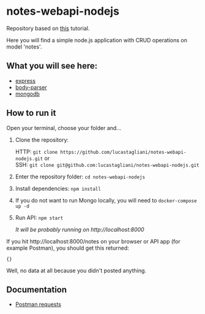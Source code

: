 # notes-webapi-nodejs

Repository based on [this](https://www.freecodecamp.org/news/building-a-simple-node-js-api-in-under-30-minutes-a07ea9e390d2/) tutorial.

Here you will find a simple node.js application with CRUD operations on model 'notes'.

## What you will see here: 

* [express](https://www.npmjs.com/package/mongodb)
* [body-parser](https://www.npmjs.com/package/body-parser)
* [mongodb](https://www.npmjs.com/package/mongodb)

## How to run it

Open your terminal, choose your folder and...

1. Clone the repository: 

    HTTP: `git clone https://github.com/lucastagliani/notes-webapi-nodejs.git`
    or  
    SSH: `git clone git@github.com:lucastagliani/notes-webapi-nodejs.git`  

2. Enter the repository folder: `cd notes-webapi-nodejs`

3. Install dependencies: `npm install`

4. If you do not want to run Mongo locally, you will need to `docker-compose up -d`

5. Run API: `npm start`

    _It will be probably running on http://localhost:8000_

    <!-- TODO: ![Image](how-to-run-it.png "How to run it") -->

If you hit http://localhost:8000/notes on your browser or API app (for example Postman), you should get this returned: 

`{}`

Well, no data at all because you didn't posted anything.

## Documentation

* [Postman requests](https://www.getpostman.com/collections/c1854f5ad0a1568e0d5c)
<!-- TODO: Add API documentation -->






